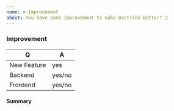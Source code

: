 ```yaml
---
name: ⚙ Improvement
about: You have some improvement to make Doctrine better? 🎁
---
```


### Improvement

<!-- Fill in the relevant information below to help triage your issue. -->

| Q           | A      |
|-------------|--------|
| New Feature | yes    |
| Backend     | yes/no |
| Frontend    | yes/no |

#### Summary

<!-- Provide a summary of the improvement you are submitting. -->